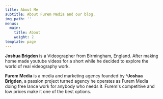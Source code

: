 ```yaml
---
title: About Me
subtitle: About Furem Media and our blog.
img_path: ''
menus:
  main:
    title: About
    weight: 2
template: page
---
```

**Joshua Brigden** is a Videographer from Birmingham, England. After making home made youtube videos for a short while he decided to explore the world of real videography work.

**Furem Media** is a media and marketing agency founded by **^Joshua Brigden**, a passion project turned agency he operates as Furem Media doing free lance work for anybody who needs it. Furem's competitive and low prices make it one of the best options.